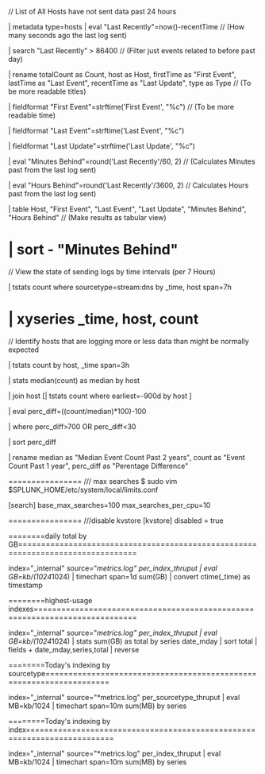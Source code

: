 
// List of All Hosts have not sent data past 24 hours

| metadata type=hosts
| eval "Last Recently"=now()-recentTime // (How many seconds ago the last log sent)

| search "Last Recently" > 86400 // (Filter just events related to before past day)

| rename totalCount as Count, host as Host, firstTime as "First Event", lastTime as "Last Event", recentTime as "Last Update", type as Type // (To be more readable titles)

| fieldformat "First Event"=strftime('First Event', "%c") // (To be more readable time)

| fieldformat "Last Event"=strftime('Last Event', "%c")

| fieldformat "Last Update"=strftime('Last Update', "%c")

| eval "Minutes Behind"=round('Last Recently'/60, 2) // (Calculates Minutes past from the last log sent)

| eval "Hours Behind"=round('Last Recently'/3600, 2) // Calculates Hours past from the last log sent)

| table Host, "First Event", "Last Event", "Last Update", "Minutes Behind", "Hours Behind" // (Make results as tabular view)

| sort - "Minutes Behind"
===================
// View the state of sending logs by time intervals (per 7 Hours)

| tstats count where sourcetype=stream:dns by _time, host span=7h

| xyseries _time, host, count
==================
// Identify hosts that are logging more or less data than might be normally expected

| tstats count by host, _time span=3h

| stats median(count) as median by host

| join host [| tstats count where earliest=-900d by host ]

| eval perc_diff=((count/median)*100)-100

| where perc_diff>700 OR perc_diff<30

| sort perc_diff

| rename median as "Median Event Count Past 2 years", count as "Event Count Past 1 year", perc_diff as "Perentage Difference"

================
/// max searches 
$ sudo vim $SPLUNK_HOME/etc/system/local/limits.conf

[search]
base_max_searches=100
max_searches_per_cpu=10

================
///disable kvstore
[kvstore]
disabled = true

========daily total by GB================================================================================

 index="_internal" source="*metrics.log" per_index_thruput | eval GB=kb/(1024*1024) | timechart span=1d sum(GB) | convert ctime(_time) as timestamp


========highest-usage indexes============================================================================

index="_internal" source="*metrics.log" per_index_thruput | eval GB=kb/(1024*1024) | stats sum(GB) as total by series date_mday | sort total | fields + date_mday,series,total | reverse

========Today's indexing by sourcetype====================================================================

index="_internal" source="*metrics.log" per_sourcetype_thruput | eval MB=kb/1024 | timechart span=10m sum(MB) by series

========Today's indexing by index=========================================================================

 index="_internal" source="*metrics.log" per_index_thruput | eval MB=kb/1024 | timechart span=10m sum(MB) by series
